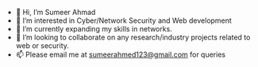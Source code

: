 - 👋 Hi, I’m Sumeer Ahmad
- 👀 I’m interested in Cyber/Network Security and Web development
- 🌱 I’m currently expanding my skills in networks.
- 💞️ I’m looking to collaborate on any research/industry projects related to web or security. 
- 📫 Please email me at sumeerahmed123@gmail.com for queries

<!---
sumeer2602/sumeer2602 is a ✨ special ✨ repository because its `README.md` (this file) appears on your GitHub profile.
You can click the Preview link to take a look at your changes.
--->
